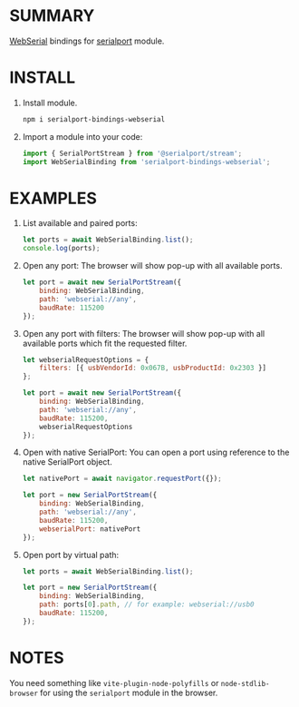 # SUMMARY

[WebSerial](https://developer.mozilla.org/en-US/docs/Web/API/Web_Serial_API) bindings for [serialport](https://www.npmjs.com/package/serialport) module.

# INSTALL
1. Install module.
    ```sh
    npm i serialport-bindings-webserial
    ```
2. Import a module into your code:
    ```js
    import { SerialPortStream } from '@serialport/stream';
    import WebSerialBinding from 'serialport-bindings-webserial';
    ```

# EXAMPLES
1. List available and paired ports:
    ```js
    let ports = await WebSerialBinding.list();
    console.log(ports);
    ```
2. Open any port:
    The browser will show pop-up with all available ports.
    ```js
    let port = await new SerialPortStream({
        binding: WebSerialBinding,
        path: 'webserial://any',
        baudRate: 115200
    });
    ```
3. Open any port with filters:
    The browser will show pop-up with all available ports which fit the requested filter.
    ```js
    let webserialRequestOptions = {
        filters: [{ usbVendorId: 0x067B, usbProductId: 0x2303 }]
    };
    
    let port = await new SerialPortStream({
        binding: WebSerialBinding,
        path: 'webserial://any',
        baudRate: 115200,
        webserialRequestOptions
    });
    ```
4. Open with native SerialPort:
    You can open a port using reference to the native SerialPort object.
    ```js
    let nativePort = await navigator.requestPort({});
    
    let port = new SerialPortStream({
        binding: WebSerialBinding,
        path: 'webserial://any',
        baudRate: 115200,
        webserialPort: nativePort
    });
    ```
5. Open port by virtual path:
    ```js
    let ports = await WebSerialBinding.list();
    
    let port = new SerialPortStream({
        binding: WebSerialBinding,
        path: ports[0].path, // for example: webserial://usb0
        baudRate: 115200,
    });
    ```
# NOTES
You need something like `vite-plugin-node-polyfills` or `node-stdlib-browser` for using the `serialport` module in the browser.
